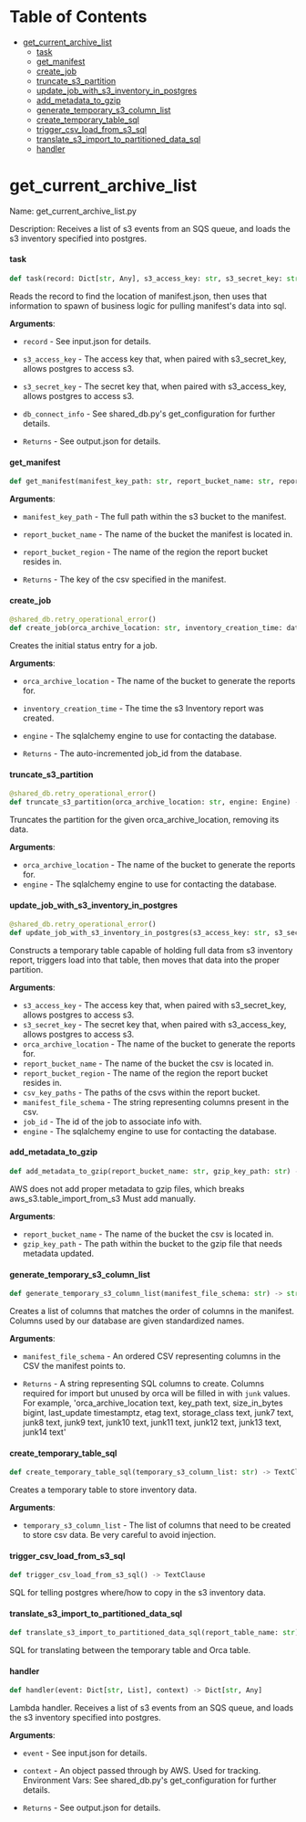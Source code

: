 # Table of Contents

* [get\_current\_archive\_list](#get_current_archive_list)
  * [task](#get_current_archive_list.task)
  * [get\_manifest](#get_current_archive_list.get_manifest)
  * [create\_job](#get_current_archive_list.create_job)
  * [truncate\_s3\_partition](#get_current_archive_list.truncate_s3_partition)
  * [update\_job\_with\_s3\_inventory\_in\_postgres](#get_current_archive_list.update_job_with_s3_inventory_in_postgres)
  * [add\_metadata\_to\_gzip](#get_current_archive_list.add_metadata_to_gzip)
  * [generate\_temporary\_s3\_column\_list](#get_current_archive_list.generate_temporary_s3_column_list)
  * [create\_temporary\_table\_sql](#get_current_archive_list.create_temporary_table_sql)
  * [trigger\_csv\_load\_from\_s3\_sql](#get_current_archive_list.trigger_csv_load_from_s3_sql)
  * [translate\_s3\_import\_to\_partitioned\_data\_sql](#get_current_archive_list.translate_s3_import_to_partitioned_data_sql)
  * [handler](#get_current_archive_list.handler)

<a id="get_current_archive_list"></a>

# get\_current\_archive\_list

Name: get_current_archive_list.py

Description: Receives a list of s3 events from an SQS queue, and loads the s3 inventory specified into postgres.

<a id="get_current_archive_list.task"></a>

#### task

```python
def task(record: Dict[str, Any], s3_access_key: str, s3_secret_key: str, db_connect_info: Dict) -> Dict[str, Any]
```

Reads the record to find the location of manifest.json, then uses that information to spawn of business logic
for pulling manifest's data into sql.

**Arguments**:

- `record` - See input.json for details.
- `s3_access_key` - The access key that, when paired with s3_secret_key, allows postgres to access s3.
- `s3_secret_key` - The secret key that, when paired with s3_access_key, allows postgres to access s3.
- `db_connect_info` - See shared_db.py's get_configuration for further details.
  
- `Returns` - See output.json for details.

<a id="get_current_archive_list.get_manifest"></a>

#### get\_manifest

```python
def get_manifest(manifest_key_path: str, report_bucket_name: str, report_bucket_region: str) -> Dict[str, Any]
```

**Arguments**:

- `manifest_key_path` - The full path within the s3 bucket to the manifest.
- `report_bucket_name` - The name of the bucket the manifest is located in.
- `report_bucket_region` - The name of the region the report bucket resides in.
  
- `Returns` - The key of the csv specified in the manifest.

<a id="get_current_archive_list.create_job"></a>

#### create\_job

```python
@shared_db.retry_operational_error()
def create_job(orca_archive_location: str, inventory_creation_time: datetime, engine: Engine) -> int
```

Creates the initial status entry for a job.

**Arguments**:

- `orca_archive_location` - The name of the bucket to generate the reports for.
- `inventory_creation_time` - The time the s3 Inventory report was created.
- `engine` - The sqlalchemy engine to use for contacting the database.
  
- `Returns` - The auto-incremented job_id from the database.

<a id="get_current_archive_list.truncate_s3_partition"></a>

#### truncate\_s3\_partition

```python
@shared_db.retry_operational_error()
def truncate_s3_partition(orca_archive_location: str, engine: Engine) -> None
```

Truncates the partition for the given orca_archive_location, removing its data.

**Arguments**:

- `orca_archive_location` - The name of the bucket to generate the reports for.
- `engine` - The sqlalchemy engine to use for contacting the database.

<a id="get_current_archive_list.update_job_with_s3_inventory_in_postgres"></a>

#### update\_job\_with\_s3\_inventory\_in\_postgres

```python
@shared_db.retry_operational_error()
def update_job_with_s3_inventory_in_postgres(s3_access_key: str, s3_secret_key: str, orca_archive_location: str, report_bucket_name: str, report_bucket_region: str, csv_key_paths: List[str], manifest_file_schema: str, job_id: int, engine: Engine) -> None
```

Constructs a temporary table capable of holding full data from s3 inventory report, triggers load into that table,
then moves that data into the proper partition.

**Arguments**:

- `s3_access_key` - The access key that, when paired with s3_secret_key, allows postgres to access s3.
- `s3_secret_key` - The secret key that, when paired with s3_access_key, allows postgres to access s3.
- `orca_archive_location` - The name of the bucket to generate the reports for.
- `report_bucket_name` - The name of the bucket the csv is located in.
- `report_bucket_region` - The name of the region the report bucket resides in.
- `csv_key_paths` - The paths of the csvs within the report bucket.
- `manifest_file_schema` - The string representing columns present in the csv.
- `job_id` - The id of the job to associate info with.
- `engine` - The sqlalchemy engine to use for contacting the database.

<a id="get_current_archive_list.add_metadata_to_gzip"></a>

#### add\_metadata\_to\_gzip

```python
def add_metadata_to_gzip(report_bucket_name: str, gzip_key_path: str) -> None
```

AWS does not add proper metadata to gzip files, which breaks aws_s3.table_import_from_s3
Must add manually.

**Arguments**:

- `report_bucket_name` - The name of the bucket the csv is located in.
- `gzip_key_path` - The path within the bucket to the gzip file that needs metadata updated.

<a id="get_current_archive_list.generate_temporary_s3_column_list"></a>

#### generate\_temporary\_s3\_column\_list

```python
def generate_temporary_s3_column_list(manifest_file_schema: str) -> str
```

Creates a list of columns that matches the order of columns in the manifest.
Columns used by our database are given standardized names.

**Arguments**:

- `manifest_file_schema` - An ordered CSV representing columns in the CSV the manifest points to.
  
- `Returns` - A string representing SQL columns to create.
  Columns required for import but unused by orca will be filled in with `junk` values.
  For example, 'orca_archive_location text, key_path text, size_in_bytes bigint, last_update timestamptz, etag text, storage_class text, junk7 text, junk8 text, junk9 text, junk10 text, junk11 text, junk12 text, junk13 text, junk14 text'

<a id="get_current_archive_list.create_temporary_table_sql"></a>

#### create\_temporary\_table\_sql

```python
def create_temporary_table_sql(temporary_s3_column_list: str) -> TextClause
```

Creates a temporary table to store inventory data.

**Arguments**:

- `temporary_s3_column_list` - The list of columns that need to be created to store csv data.
  Be very careful to avoid injection.

<a id="get_current_archive_list.trigger_csv_load_from_s3_sql"></a>

#### trigger\_csv\_load\_from\_s3\_sql

```python
def trigger_csv_load_from_s3_sql() -> TextClause
```

SQL for telling postgres where/how to copy in the s3 inventory data.

<a id="get_current_archive_list.translate_s3_import_to_partitioned_data_sql"></a>

#### translate\_s3\_import\_to\_partitioned\_data\_sql

```python
def translate_s3_import_to_partitioned_data_sql(report_table_name: str) -> TextClause
```

SQL for translating between the temporary table and Orca table.

<a id="get_current_archive_list.handler"></a>

#### handler

```python
def handler(event: Dict[str, List], context) -> Dict[str, Any]
```

Lambda handler. Receives a list of s3 events from an SQS queue, and loads the s3 inventory specified into postgres.

**Arguments**:

- `event` - See input.json for details.
- `context` - An object passed through by AWS. Used for tracking.
  Environment Vars:
  See shared_db.py's get_configuration for further details.
  
- `Returns` - See output.json for details.

